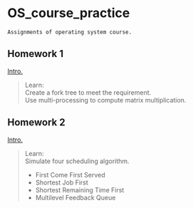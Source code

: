 # OS_course_practice
`Assignments of operating system course.`  

## Homework 1  
[Intro.](https://github.com/sizzle0121/OS_course_practice/blob/master/HW1/OS_hw1_106Fall.pdf)  
>Learn:  
Create a fork tree to meet the requirement.  
Use multi-processing to compute matrix multiplication.  
  
## Homework 2
[Intro.](https://github.com/sizzle0121/OS_course_practice/blob/master/HW2/OS-HW2.pdf)  
>Learn:  
Simulate four scheduling algorithm.  
>* First Come First Served  
>* Shortest Job First  
>* Shortest Remaining Time First  
>* Multilevel Feedback Queue  
